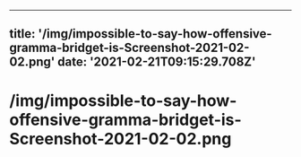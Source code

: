 
---
title: '/img/impossible-to-say-how-offensive-gramma-bridget-is-Screenshot-2021-02-02.png'
date: '2021-02-21T09:15:29.708Z'
---

<!-- Exported from TiddlyWiki at 19:18, 22nd October 2022 -->

# /img/impossible-to-say-how-offensive-gramma-bridget-is-Screenshot-2021-02-02.png
